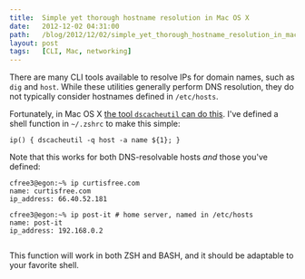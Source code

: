 ```yaml
---
title:  Simple yet thorough hostname resolution in Mac OS X
date:   2012-12-02 04:31:00
path:   /blog/2012/12/02/simple_yet_thorough_hostname_resolution_in_mac_os_x
layout: post
tags:   [CLI, Mac, networking]
---
```

There are many CLI tools available to resolve IPs for domain names, such as `dig` and `host`. While
these utilities generally perform DNS resolution, they do not typically consider hostnames defined
in `/etc/hosts`.

Fortunately, in Mac OS X [the tool `dscacheutil` can do this][superuser]. I've defined a shell
function in `~/.zshrc` to make this simple:

    ip() { dscacheutil -q host -a name ${1}; }

Note that this works for both DNS-resolvable hosts _and_ those you've defined:

<pre><code>cfree3@egon:~% ip curtisfree.com
name: curtisfree.com
ip_address: 66.40.52.181

cfree3@egon:~% ip post-it # home server, named in /etc/hosts
name: post-it
ip_address: 192.168.0.2

</code></pre>

This function will work in both ZSH and BASH, and it should be adaptable to your favorite shell.

[superuser]: http://superuser.com/a/299431
